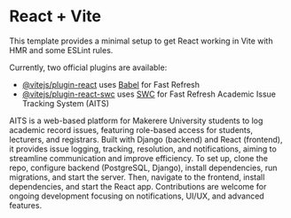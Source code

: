 # React + Vite

This template provides a minimal setup to get React working in Vite with HMR and some ESLint rules.

Currently, two official plugins are available:

- [@vitejs/plugin-react](https://github.com/vitejs/vite-plugin-react/blob/main/packages/plugin-react/README.md) uses [Babel](https://babeljs.io/) for Fast Refresh
- [@vitejs/plugin-react-swc](https://github.com/vitejs/vite-plugin-react-swc) uses [SWC](https://swc.rs/) for Fast Refresh
Academic Issue Tracking System (AITS)

AITS is a web-based platform for Makerere University students to log academic record issues, featuring role-based access for students, lecturers, and registrars. Built with Django (backend) and React (frontend), it provides issue logging, tracking, resolution, and notifications, aiming to streamline communication and improve efficiency. To set up, clone the repo, configure backend (PostgreSQL, Django), install dependencies, run migrations, and start the server. Then, navigate to the frontend, install dependencies, and start the React app. Contributions are welcome for ongoing development focusing on notifications, UI/UX, and advanced features.
